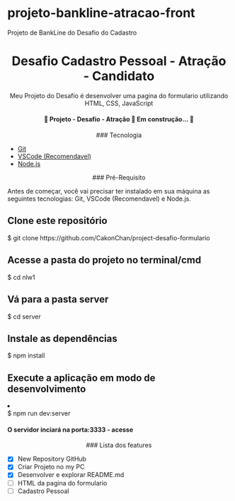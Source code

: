 # projeto-bankline-atracao-front
 Projeto de BankLine do Desafio do Cadastro

<h1 align="center"> Desafio Cadastro Pessoal - Atração - Candidato </h1>

<p align="center"> Meu Projeto do Desafio é desenvolver uma pagina do formulario utilizando HTML, CSS, JavaScript</p>

<h4 align="center"> 🚧  Projeto - Desafio - Atração 🚀 Em construção...  🚧 </h4>

<p align="center"> ### Tecnologia </p>

- [Git](https://git-scm.com)
- [VSCode (Recomendavel)](https://code.visualstudio.com/)
- [Node.js](https://nodejs.org/pt-br/)

<p align="center"> ### Pré-Requisito </p>

Antes de começar, você vai precisar ter instalado em sua máquina as seguintes tecnologias:
Git, VSCode (Recomendavel) e Node.js.

<h2>Clone este repositório</h2>
$ git clone https://github.com/CakonChan/project-desafio-formulario

<h2>Acesse a pasta do projeto no terminal/cmd</h2>
$ cd nlw1

<h2>Vá para a pasta server</h2>
$ cd server

<h2>Instale as dependências</h2>
$ npm install

<h2>Execute a aplicação em modo de desenvolvimento</h2>
<li> </li>
$ npm run dev:server

<h4>O servidor inciará na porta:3333 - acesse <http://localhost:3333></h4>


<p align="center"> ### Lista dos features </p>


- [x] New Repository GitHub
- [x] Criar Projeto no my PC
- [x] Desenvolver e explorar README.md
- [ ] HTML da pagina do formulario
- [ ] Cadastro Pessoal
